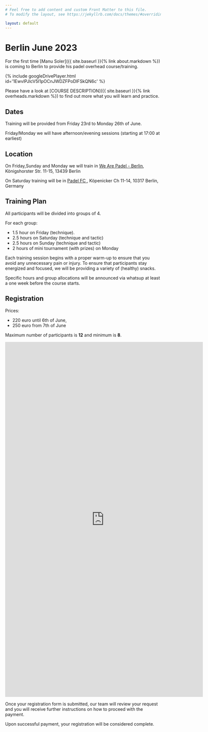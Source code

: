 ```yaml
---
# Feel free to add content and custom Front Matter to this file.
# To modify the layout, see https://jekyllrb.com/docs/themes/#overriding-theme-defaults

layout: default
---
```


# Berlin June 2023

For the first time [Manu Soler]({{ site.baseurl }}{% link about.markdown %}) is coming to Berlin to provide his padel overhead course/training.

{% include googleDrivePlayer.html id='1EwvlPJlcV5l1pOCnJWDZFPoDlFSkQN6c' %}

Please have a look at [COURSE DESCRIPTION]({{ site.baseurl }}{% link overheads.markdown %}) to find out more what you will learn and practice.

## Dates
Training will be provided from Friday 23rd to Monday 26th of June. 

Friday/Monday we will have afternoon/evening sessions (starting at 17:00 at earliest) 

## Location
On Friday,Sunday and Monday we will train in <a href="https://wearepadel.com/de/berlin" target="_blank">We Are Padel - Berlin</a>, Königshorster Str. 11-15, 13439 Berlin

On Saturday training will be in <a href="https://padelfc.com/" target="_blank"> Padel FC </a>,  Köpenicker Ch 11-14, 10317 Berlin, Germany 

## Training Plan
All participants will be divided into groups of 4.

For each group:

- 1.5 hour on Friday (technique).
- 2.5 hours on Saturday (technique and tactic)
- 2.5 hours on Sunday (technique and tactic)
- 2 hours of mini tournament (with prizes) on Monday 

Each training session begins with a proper warm-up to ensure that you avoid any unnecessary pain or injury.
To ensure that participants stay energized and focused, we will be providing a variety of (healthy) snacks.

Specific hours and group allocations will be announced via whatsup at least a one week before the course starts.

## Registration
Prices:

- 220 euro until 6th of June,
- 250 euro from 7th of June

Maximum number of participants is **12** and minimum is **8**.
<iframe src="https://docs.google.com/forms/d/e/1FAIpQLSdvglcNnQe1y-j99oIzrooSmvyBiMtp_t6ME-tIF0NvTkxULg/viewform?embedded=true" width="640" height="1150" frameborder="0" marginheight="0" marginwidth="0">Loading…</iframe>

Once your registration form is submitted, our team will review your request and you will receive further instructions on how to proceed with the payment.

Upon successful payment, your registration will be considered complete.

